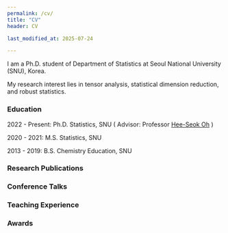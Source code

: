 ```yaml
---
permalink: /cv/
title: "CV"
header: CV

last_modified_at: 2025-07-24

---
```


I am a Ph.D. student of Department of Statistics at Seoul National University (SNU), Korea.

My research interest lies in tensor analysis, statistical dimension reduction, and robust statistics. 

### Education 
2022 - Present: Ph.D. Statistics, SNU \( Advisor: Professor [Hee-Seok Oh](https://sites.google.com/site/heeseokoh/) \)

2020 - 2021: M.S. Statistics, SNU

2013 - 2019: B.S. Chemistry Education, SNU

### Research Publications

### Conference Talks

### Teaching Experience

### Awards
